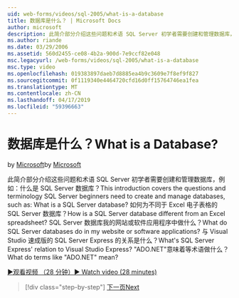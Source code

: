 ```yaml
---
uid: web-forms/videos/sql-2005/what-is-a-database
title: 数据库是什么？ | Microsoft Docs
author: microsoft
description: 此简介部分介绍这些问题和术语 SQL Server 初学者需要创建和管理数据库，例如：什么是 SQL Server 数据库？ 如何...
ms.author: riande
ms.date: 03/29/2006
ms.assetid: 560d2455-ce08-4b2a-900d-7e9ccf82e048
msc.legacyurl: /web-forms/videos/sql-2005/what-is-a-database
msc.type: video
ms.openlocfilehash: 019383897daeb7d8885ea4b9c3609e7f8ef9f827
ms.sourcegitcommit: 0f1119340e4464720cfd16d0ff15764746ea1fea
ms.translationtype: MT
ms.contentlocale: zh-CN
ms.lasthandoff: 04/17/2019
ms.locfileid: "59396663"
---
```

# <a name="what-is-a-database"></a><span data-ttu-id="f6083-105">数据库是什么？</span><span class="sxs-lookup"><span data-stu-id="f6083-105">What is a Database?</span></span>

<span data-ttu-id="f6083-106">by [Microsoft](https://github.com/microsoft)</span><span class="sxs-lookup"><span data-stu-id="f6083-106">by [Microsoft](https://github.com/microsoft)</span></span>

<span data-ttu-id="f6083-107">此简介部分介绍这些问题和术语 SQL Server 初学者需要创建和管理数据库，例如：什么是 SQL Server 数据库？</span><span class="sxs-lookup"><span data-stu-id="f6083-107">This introduction covers the questions and terminology SQL Server beginners need to create and manage databases, such as: What is a SQL Server database?</span></span> <span data-ttu-id="f6083-108">如何为不同于 Excel 电子表格的 SQL Server 数据库？</span><span class="sxs-lookup"><span data-stu-id="f6083-108">How is a SQL Server database different from an Excel spreadsheet?</span></span> <span data-ttu-id="f6083-109">SQL Server 数据库我的网站或软件应用程序中做什么？</span><span class="sxs-lookup"><span data-stu-id="f6083-109">What do SQL Server databases do in my website or software applications?</span></span> <span data-ttu-id="f6083-110">与 Visual Studio 速成版的 SQL Server Express 的关系是什么？</span><span class="sxs-lookup"><span data-stu-id="f6083-110">What's SQL Server Express' relation to Visual Studio Express?</span></span> <span data-ttu-id="f6083-111">"ADO.NET"意味着等术语做什么？</span><span class="sxs-lookup"><span data-stu-id="f6083-111">What do terms like "ADO.NET" mean?</span></span>

[<span data-ttu-id="f6083-112">&#9654;观看视频 （28 分钟）</span><span class="sxs-lookup"><span data-stu-id="f6083-112">&#9654; Watch video (28 minutes)</span></span>](https://channel9.msdn.com/Blogs/ASP-NET-Site-Videos/what-is-a-database)

> [!div class="step-by-step"]
> [<span data-ttu-id="f6083-113">下一页</span><span class="sxs-lookup"><span data-stu-id="f6083-113">Next</span></span>](understanding-database-tables-and-records.md)
